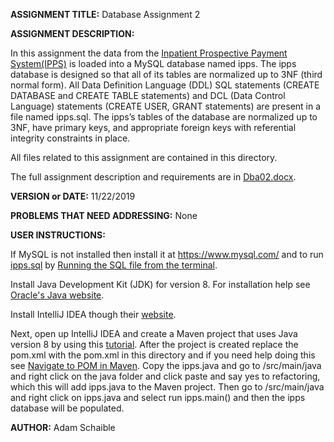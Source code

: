 **ASSIGNMENT TITLE:** Database Assignment 2

**ASSIGNMENT DESCRIPTION:**

In this assignment the data from the [Inpatient Prospective Payment System(IPPS)](https://data.cms.gov/Medicare-Inpatient/Inpatient-Prospective-Payment-System-IPPS-Provider/97k6-zzx3) is loaded into a MySQL database named ipps.  The ipps database is designed so that all of its tables are normalized up to 3NF (third normal form).  All Data Definition Language (DDL) SQL statements (CREATE DATABASE and CREATE TABLE statements) and DCL (Data Control Language) statements (CREATE USER, GRANT statements) are present in a file named ipps.sql.  The ipps’s tables of the database are normalized up to 3NF, have primary keys, and appropriate foreign keys with referential integrity constraints in place. 

All files related to this assignment are contained in this directory.

The full assignment description and requirements are in [Dba02.docx](https://github.com/AdamSchaible/MSU_Denver/blob/master/CS%203810%20Principles%20of%20Database%20Systems%20(Fall%202019)/Database%20Assignment%202/Dba02.docx).

**VERSION or DATE:** 11/22/2019

**PROBLEMS THAT NEED ADDRESSING:** None

**USER INSTRUCTIONS:**


If MySQL is not installed then install it at https://www.mysql.com/ and to run [ipps.sql](https://github.com/AdamSchaible/MSU_Denver/blob/master/CS%203810%20Principles%20of%20Database%20Systems%20(Fall%202019)/Database%20Assignment%202/ipps.sql) by [Running the SQL file from the terminal](https://www.tutorialspoint.com/run-sql-file-in-mysql-database-from-terminal).

Install Java Development Kit (JDK) for version 8. For installation help see [Oracle's Java website](https://www.oracle.com/java/technologies/javase-downloads.html).

Install IntelliJ IDEA though their [website](https://www.jetbrains.com/idea/).

Next, open up IntelliJ IDEA and create a Maven project that uses Java version 8 by using this [tutorial](https://www.jetbrains.com/help/idea/maven-support.html). After the project is created replace the pom.xml with the pom.xml in this directory and if you need help doing this see [Navigate to POM in Maven](https://www.jetbrains.com/help/idea/delegate-build-and-run-actions-to-maven.html). Copy the ipps.java and go to /src/main/java and right click on the java folder and click paste and say yes to refactoring, which this will add ipps.java to the Maven project. Then go to /src/main/java and right click on ipps.java and select run ipps.main() and then the ipps database will be populated.

**AUTHOR:** Adam Schaible
